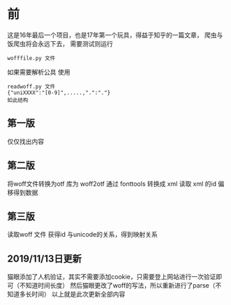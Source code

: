 # 前
这是16年最后一个项目，也是17年第一个玩具，得益于知乎的一篇文章，
爬虫与饭爬虫将会永远下去，
需要测试则运行

    wofffile.py 文件

如果需要解析公具 使用

    readwoff.py 文件
    {"uniXXXX":"[0-9]",.....,".":"."}
    如此结构

## 第一版
仅仅找出内容

## 第二版
将woff文件转换为otf
库为 woff2otf
通过 fonttools 转换成 xml
读取 xml 的id 偏移得到数据

## 第三版
读取woff 文件
获得id 与unicode的关系，得到映射关系

## 2019/11/13日更新
猫眼添加了人机验证，其实不需要添加cookie，只需要登上网站进行一次验证即可（不知道时间长度）
然后猫眼更改了woff的写法，所以重新进行了parse（不知道多长时间）
以上就是此次更新全部内容